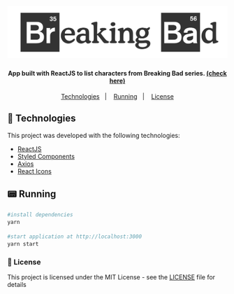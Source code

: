 <h1 align="center">
    <img alt="Breaking Bad" src=".github/logo.svg" width="600px" />
    <br>
</h1>

<h4 align="center">
  App built with ReactJS to list characters from Breaking Bad series. <a href="https://msvalandro.github.io/saymyname/">(check here)</a>
</h4>

<p align="center">
  <a href="#space_invader-technologies">Technologies</a>&nbsp;&nbsp;&nbsp;|&nbsp;&nbsp;&nbsp;
  <a href="#pager-running">Running</a>&nbsp;&nbsp;&nbsp;|&nbsp;&nbsp;&nbsp;
  <a href="#memo-license">License</a>
</p>

## :space_invader: Technologies

This project was developed with the following technologies:

- [ReactJS](https://reactjs.org/)
- [Styled Components](https://styled-components.com/)
- [Axios](https://github.com/axios/axios)
- [React Icons](https://react-icons.netlify.com/)

## :pager: Running

```sh
#install dependencies
yarn

#start application at http://localhost:3000
yarn start
```

### :memo: License

This project is licensed under the MIT License - see the [LICENSE](LICENSE) file for details

